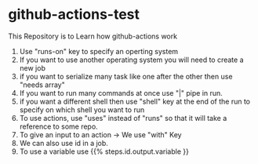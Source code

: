 # github-actions-test
This Repository is to Learn how github-actions work
1) Use "runs-on" key to specify an operting system
2) If you want to use another operating system you will need to create a new job
3) if you want to serialize many task like one after the other then use "needs array" 
4) If you want to run many commands at once use "|" pipe in run.
5) if you want a different shell then use "shell" key at the end of the run to specify on which shell you want to run
6) To use actions, use "uses" instead of "runs" so that it will take a reference to some repo.
7) To give an input to an action -> We use "with" Key
8) We can also use id in a job. 
9) To use a variable use {{% steps.id.output.variable }}
